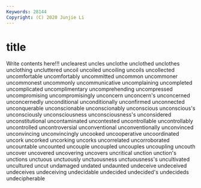 ```yaml
---
Keywords: 28144
Copyright: (C) 2020 Junjie Li
---
```


# title

Write contents here!!!
unclearest 
uncles 
unclothe
unclothed 
unclothes 
unclothing 
uncluttered 
uncoil 
uncoiled 
uncoiling 
uncoils 
uncollected 
uncomfortable
uncomfortably 
uncommitted 
uncommon 
uncommoner 
uncommonest 
uncommonly 
uncommunicative 
uncomplaining 
uncompleted 
uncomplicated
uncomplimentary 
uncomprehending 
uncompressed 
uncompromising 
uncompromisingly 
unconcern 
unconcern's 
unconcerned 
unconcernedly 
unconditional
unconditionally 
unconfirmed 
unconnected 
unconquerable 
unconscionable 
unconscionably 
unconscious 
unconscious's 
unconsciously 
unconsciousness
unconsciousness's 
unconsidered 
unconstitutional 
uncontaminated 
uncontested 
uncontrollable 
uncontrollably 
uncontrolled 
uncontroversial 
unconventional
unconventionally 
unconvinced 
unconvincing 
unconvincingly 
uncooked 
uncooperative 
uncoordinated 
uncork 
uncorked 
uncorking
uncorks 
uncorrelated 
uncorroborated 
uncountable 
uncounted 
uncouple 
uncoupled 
uncouples 
uncoupling 
uncouth
uncover 
uncovered 
uncovering 
uncovers 
uncritical 
unction 
unction's 
unctions 
unctuous 
unctuously
unctuousness 
unctuousness's 
uncultivated 
uncultured 
uncut 
undamaged 
undated 
undaunted 
undeceive 
undeceived
undeceives 
undeceiving 
undecidable 
undecided 
undecided's 
undecideds 
undecipherable 
